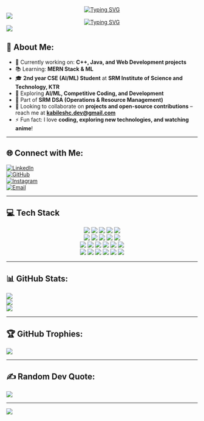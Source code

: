 <div align="center">
  <a href="https://git.io/typing-svg">
    <img src="https://readme-typing-svg.demolab.com?font=Roboto+Condensed&size=26&duration=3000&pause=1000&center=true&width=435&lines=%F0%9F%99%8B%E2%80%8D%E2%99%82%EF%B8%8F+Hey%2C+I+am+Kabilesh!" alt="Typing SVG" />
  </a>
</div>

<img src="https://user-images.githubusercontent.com/73097560/115834477-dbab4500-a447-11eb-908a-139a6edaec5c.gif"/>

<!-- Tech carousel -->
<div align="center">
  <a href="https://git.io/typing-svg">
    <img src="https://readme-typing-svg.demolab.com?font=Roboto+Condensed&center=true&size=26&duration=2000&pause=1000&width=435&lines=Aspiring+AI%2FML+Engineer;CSE+Student+%7C+SRM+KTR;Passionate+about+Tech+%26+Innovation;Always+Learning+%26+Building;Open+to+Collaboration" alt="Typing SVG" />
  </a>
</div>

<img src="https://user-images.githubusercontent.com/73097560/115834477-dbab4500-a447-11eb-908a-139a6edaec5c.gif"/>

## 💫 About Me:
- 🔭 Currently working on: **C++, Java, and Web Development projects**  
- 📚 Learning: **MERN Stack & ML**  
- 🎓 **2nd year CSE (AI/ML) Student** at **SRM Institute of Science and Technology, KTR**  
- 🚀 Exploring **AI/ML, Competitive Coding, and Development**  
- 💼 Part of **SRM DSA (Operations & Resource Management)**  
- 🤝 Looking to collaborate on **projects and open-source contributions** – reach me at **[kabileshc.dev@gmail.com](mailto:kabileshc.dev@gmail.com)**  
- ⚡ Fun fact: I love **coding, exploring new technologies, and watching anime**!  

---

## 🌐 Connect with Me:
[![LinkedIn](https://img.shields.io/badge/LinkedIn-%230077B5.svg?logo=linkedin&logoColor=white)](https://www.linkedin.com/in/kabilesh-c20)  
[![GitHub](https://img.shields.io/badge/GitHub-%23121011.svg?logo=github&logoColor=white)](https://github.com/kabilesh-c)  
[![Instagram](https://img.shields.io/badge/Instagram-%23E4405F.svg?logo=instagram&logoColor=white)](https://www.instagram.com/nneptunussz._.89)  
[![Email](https://img.shields.io/badge/Email-D14836?logo=gmail&logoColor=white)](mailto:kabileshc.dev@gmail.com)  

---

## 💻 Tech Stack
<p align="center"> <img src="https://img.shields.io/badge/C++-00599C?style=for-the-badge&logo=cplusplus&logoColor=white"/> <img src="https://img.shields.io/badge/C-00599C?style=for-the-badge&logo=c&logoColor=white"/> <img src="https://img.shields.io/badge/Python-3670A0?style=for-the-badge&logo=python&logoColor=ffdd54"/> <img src="https://img.shields.io/badge/Java-%23ED8B00.svg?style=for-the-badge&logo=openjdk&logoColor=white"/> <img src="https://img.shields.io/badge/PowerShell-5391FE?style=for-the-badge&logo=powershell&logoColor=white"/> <br/> <img src="https://img.shields.io/badge/HTML5-E34F26?style=for-the-badge&logo=html5&logoColor=white"/> <img src="https://img.shields.io/badge/CSS3-1572B6?style=for-the-badge&logo=css3&logoColor=white"/> <img src="https://img.shields.io/badge/JavaScript-F7DF1E?style=for-the-badge&logo=javascript&logoColor=black"/> <img src="https://img.shields.io/badge/TypeScript-007ACC?style=for-the-badge&logo=typescript&logoColor=white"/> <img src="https://img.shields.io/badge/React-20232A?style=for-the-badge&logo=react&logoColor=61DAFB"/> <br/> <img src="https://img.shields.io/badge/Context_API-20232A?style=for-the-badge&logo=react&logoColor=61DAFB"/> <img src="https://img.shields.io/badge/Bootstrap-563D7C?style=for-the-badge&logo=bootstrap&logoColor=white"/> <img src="https://img.shields.io/badge/TailwindCSS-38B2AC?style=for-the-badge&logo=tailwind-css&logoColor=white"/> <img src="https://img.shields.io/badge/MySQL-4479A1?style=for-the-badge&logo=mysql&logoColor=white"/> <img src="https://img.shields.io/badge/Numpy-013243?style=for-the-badge&logo=numpy&logoColor=white"/> <img src="https://img.shields.io/badge/Pandas-150458?style=for-the-badge&logo=pandas&logoColor=white"/> <br/> <img src="https://img.shields.io/badge/Vercel-000000?style=for-the-badge&logo=vercel&logoColor=white"/> <img src="https://img.shields.io/badge/Netlify-00C7B7?style=for-the-badge&logo=netlify&logoColor=white"/> <img src="https://img.shields.io/badge/Figma-F24E1E?style=for-the-badge&logo=figma&logoColor=white"/> <img src="https://img.shields.io/badge/Canva-00C4CC?style=for-the-badge&logo=canva&logoColor=white"/> <img src="https://img.shields.io/badge/Git-F05032?style=for-the-badge&logo=git&logoColor=white"/> <img src="https://img.shields.io/badge/GitHub-181717?style=for-the-badge&logo=github&logoColor=white"/> </p>

---

## 📊 GitHub Stats:
![](https://github-readme-stats.vercel.app/api?username=kabilesh-c&theme=blue-green&hide_border=false&include_all_commits=true&count_private=true&show_icons=true)  
![](https://github-readme-streak-stats.herokuapp.com/?user=kabilesh-c&theme=blue-green&hide_border=false)  
![](https://github-readme-stats.vercel.app/api/top-langs/?username=kabilesh-c&theme=blue-green&hide_border=false&include_all_commits=true&count_private=true&layout=compact&size_weight=0.5&count_weight=0.5)  

---

## 🏆 GitHub Trophies:
![](https://github-profile-trophy.vercel.app/?username=kabilesh-c&theme=algolia&no-frame=false&no-bg=true&margin-w=4&column=6&title=-Reviews,-Issues,-Followers)  

---

## ✍️ Random Dev Quote:
<img src="https://quotes-github-readme.vercel.app/api?type=vertical&theme=tokyonight">  

---

<img src="https://user-images.githubusercontent.com/73097560/115834477-dbab4500-a447-11eb-908a-139a6edaec5c.gif"/>
